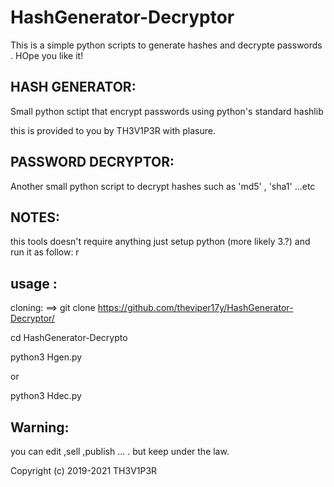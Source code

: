 # HashGenerator-Decryptor
This is a simple python scripts to generate hashes and decrypte passwords . HOpe you like it!

HASH GENERATOR:
--------------

Small python sctipt that encrypt passwords using python's standard hashlib

this is provided to you by TH3V1P3R with plasure.

PASSWORD DECRYPTOR:
------------------

Another small python script to decrypt hashes such as 'md5' , 'sha1' ...etc

NOTES:
-----

this tools doesn't require anything just setup python (more likely 3.?) and run it as follow:
r


usage :
------

cloning:
==> git clone https://github.com/theviper17y/HashGenerator-Decryptor/

cd HashGenerator-Decrypto

python3 Hgen.py

or 

python3 Hdec.py

Warning:
--------
you can edit ,sell ,publish ... . but keep under the law.


Copyright (c) 2019-2021 TH3V1P3R
